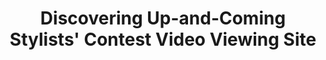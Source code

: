 ---
title: Discovering Up-and-Coming Stylists' Contest Video Viewing Site
description: This is a video viewing tournament, a Grand Prix, for aspiring young/fresh stylists in Japan to be certified as a KAMI CHARISMA stylist, a high honor like getting noticed in Michelin Guide.  
bodyText: This is the site where one can view the entrants of the KAMI CHARISMA’s KAMI-One tournament (a type of a tournament that is a copy of Japanese comedy - Manzai tournament, M1 Grand Prix) videos.
img: kamione.png
alt: KC
url: https://one.kamisma.com/
---